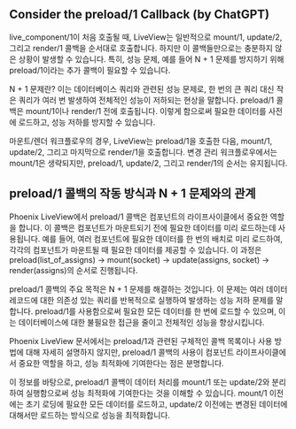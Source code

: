 ## Consider the preload/1 Callback (by ChatGPT)

live_component/1이 처음 호출될 때, LiveView는 일반적으로 mount/1, update/2, 그리고 render/1 콜백을 순서대로 호출합니다. 하지만 이 콜백들만으로는 충분하지 않은 상황이 발생할 수 있습니다. 특히, 성능 문제, 예를 들어 N + 1 문제를 방지하기 위해 preload/1이라는 추가 콜백이 필요할 수 있습니다.

N + 1 문제란? 이는 데이터베이스 쿼리와 관련된 성능 문제로, 한 번의 큰 쿼리 대신 작은 쿼리가 여러 번 발생하여 전체적인 성능이 저하되는 현상을 말합니다.
preload/1 콜백은 mount/1이나 render/1 전에 호출됩니다. 이렇게 함으로써 필요한 데이터를 사전에 로드하고, 성능 저하를 방지할 수 있습니다.

마운트/렌더 워크플로우의 경우, LiveView는 preload/1을 호출한 다음, mount/1, update/2, 그리고 마지막으로 render/1을 호출합니다.
변경 관리 워크플로우에서는 mount/1은 생략되지만, preload/1, update/2, 그리고 render/1의 순서는 유지됩니다.

## preload/1 콜백의 작동 방식과 N + 1 문제와의 관계

Phoenix LiveView에서 preload/1 콜백은 컴포넌트의 라이프사이클에서 중요한 역할을 합니다. 이 콜백은 컴포넌트가 마운트되기 전에 필요한 데이터를 미리 로드하는데 사용됩니다. 예를 들어, 여러 컴포넌트에 필요한 데이터를 한 번의 배치로 미리 로드하여, 각각의 컴포넌트가 마운트될 때 필요한 데이터를 제공할 수 있습니다. 이 과정은 preload(list_of_assigns) -> mount(socket) -> update(assigns, socket) -> render(assigns)의 순서로 진행됩니다​​.

preload/1 콜백의 주요 목적은 N + 1 문제를 해결하는 것입니다. 이 문제는 여러 데이터 레코드에 대한 의존성 있는 쿼리를 반복적으로 실행하여 발생하는 성능 저하 문제를 말합니다. preload/1를 사용함으로써 필요한 모든 데이터를 한 번에 로드할 수 있으며, 이는 데이터베이스에 대한 불필요한 접근을 줄이고 전체적인 성능을 향상시킵니다.

Phoenix LiveView 문서에서는 preload/1과 관련된 구체적인 콜백 목록이나 사용 방법에 대해 자세히 설명하지 않지만, preload/1 콜백의 사용이 컴포넌트 라이프사이클에서 중요한 역할을 하고, 성능 최적화에 기여한다는 점은 분명합니다​​.

이 정보를 바탕으로, preload/1 콜백이 데이터 처리를 mount/1 또는 update/2와 분리하여 실행함으로써 성능 최적화에 기여한다는 것을 이해할 수 있습니다. mount/1 이전에는 초기 로딩에 필요한 모든 데이터를 로드하고, update/2 이전에는 변경된 데이터에 대해서만 로드하는 방식으로 성능을 최적화합니다.